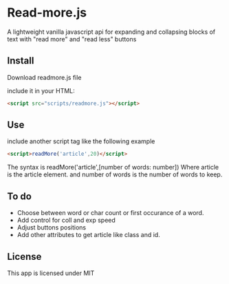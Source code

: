 # Read-more.js
A lightweight vanilla javascript api for expanding and collapsing blocks of text with "read more" and "read less" buttons

## Install

Download readmore.js file

include it in your HTML:
```html
<script src="scripts/readmore.js"></script>
```


## Use
include another script tag like the following example
```html
<script>readMore('article',20)</script>
```

The syntax is
readMore('article',[number of words: number])
Where article is the article element. and number of words is the number of words to keep.

## To do

- Choose between word or char count or first occurance of a word.
- Add control for coll and exp speed
- Adjust buttons positions
- Add other attributes to get article like class and id.

## License
This app is licensed under MIT
